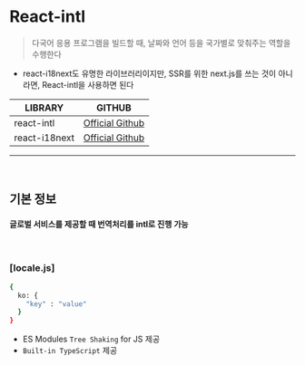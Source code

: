 # React-intl
> 다국어 응용 프로그램을 빌드할 때, 날짜와 언어 등을 국가별로 맞춰주는 역할을 수행한다
* react-i18next도 유명한 라이브러리이지만, SSR를 위한 next.js를 쓰는 것이 아니라면, React-intl을 사용하면 된다 

|LIBRARY|GITHUB|
|------|-----|
|react-intl|[Official Github](https://github.com/formatjs/formatjs)|
|react-i18next|[Official Github](https://github.com/i18next/react-i18next)|



<hr>
<br>

## 기본 정보
#### 글로벌 서비스를 제공할 때 번역처리를 intl로 진행 가능

<br>

### [locale.js]
```bash
{
  ko: {
    "key" : "value"
  }
}
```
* ES Modules `Tree Shaking` for JS 제공
* `Built-in TypeScript` 제공
